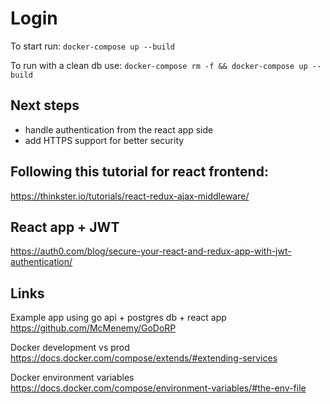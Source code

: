 # Login

To start run:
`docker-compose up --build`

To run with a clean db use:
`docker-compose rm -f && docker-compose up --build`

## Next steps

- handle authentication from the react app side
- add HTTPS support for better security

## Following this tutorial for react frontend:
https://thinkster.io/tutorials/react-redux-ajax-middleware/

## React app + JWT
https://auth0.com/blog/secure-your-react-and-redux-app-with-jwt-authentication/

## Links
Example app using go api + postgres db + react app 
https://github.com/McMenemy/GoDoRP

Docker development vs prod
https://docs.docker.com/compose/extends/#extending-services

Docker environment variables
https://docs.docker.com/compose/environment-variables/#the-env-file
